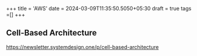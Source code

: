 
+++
title = 'AWS'
date = 2024-03-09T11:35:50.5050+05:30
draft = true
tags =[]
+++ 

## Cell-Based Architecture
https://newsletter.systemdesign.one/p/cell-based-architecture